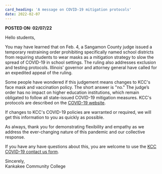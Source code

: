 ```yaml
---
card_heading: 'A message on COVID-19 mitigation protocols'
date: 2022-02-07
---
```


**POSTED ON: 02/07/22**

Hello students,

You may have learned that on Feb. 4, a Sangamon County judge issued a temporary restraining order prohibiting specifically named school districts from requiring students to wear masks as a mitigation strategy to slow the spread of COVID-19 in school settings. The ruling also addresses exclusion and testing protocols. Illinois' governor and attorney general have called for an expedited appeal of the ruling.

Some people have wondered if this judgement means changes to KCC's face mask and vaccination policy. The short answer is "no." The judge’s order has no impact on higher education institutions, which remain obligated to follow all state-issued COVID-19 mitigation measures. KCC's protocols are described on the [COVID-19 website](https://coronavirus.kcc.edu/).

If changes to KCC's COVID-19 policies are warranted or required, we will get this information to you as quickly as possible.

As always, thank you for demonstrating flexibility and empathy as we address the ever-changing nature of this pandemic and our collective response. 

If you have any have questions about this, you are welcome to use the [KCC COVID-19 contact us form](https://coronavirus.kcc.edu/contact-us/).

Sincerely,<br>
Kankakee Community College
